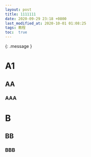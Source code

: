 ```yaml
---
layout: post
title: 1111111
date: 2020-09-29 23:18 +0800
last_modified_at: 2020-10-01 01:08:25
tags: 教程
toc:  true
---
```

{: .message }


# A1

## AA

### AAA

# B

## BB

### BBB
